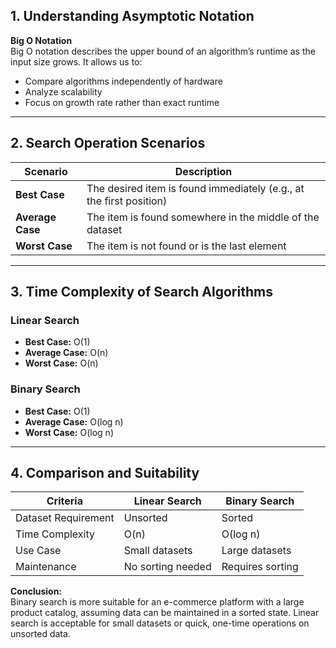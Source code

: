 ## 1. Understanding Asymptotic Notation

**Big O Notation**  
Big O notation describes the upper bound of an algorithm’s runtime as the input size grows. It allows us to:

- Compare algorithms independently of hardware
- Analyze scalability
- Focus on growth rate rather than exact runtime

---

## 2. Search Operation Scenarios

| Scenario         | Description                                                         |
| ---------------- | ------------------------------------------------------------------- |
| **Best Case**    | The desired item is found immediately (e.g., at the first position) |
| **Average Case** | The item is found somewhere in the middle of the dataset            |
| **Worst Case**   | The item is not found or is the last element                        |

---

## 3. Time Complexity of Search Algorithms

### Linear Search

- **Best Case:** O(1)
- **Average Case:** O(n)
- **Worst Case:** O(n)

### Binary Search

- **Best Case:** O(1)
- **Average Case:** O(log n)
- **Worst Case:** O(log n)

---

## 4. Comparison and Suitability

| Criteria            | Linear Search     | Binary Search    |
| ------------------- | ----------------- | ---------------- |
| Dataset Requirement | Unsorted          | Sorted           |
| Time Complexity     | O(n)              | O(log n)         |
| Use Case            | Small datasets    | Large datasets   |
| Maintenance         | No sorting needed | Requires sorting |

**Conclusion:**  
Binary search is more suitable for an e-commerce platform with a large product catalog, assuming data can be maintained in a sorted state. Linear search is acceptable for small datasets or quick, one-time operations on unsorted data.
